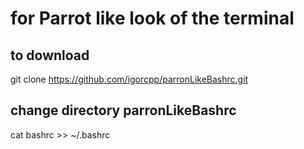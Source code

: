 # for Parrot like look of the terminal

## to download
git clone https://github.com/igorcpp/parronLikeBashrc.git

## change directory parronLikeBashrc
cat bashrc >> ~/.bashrc


